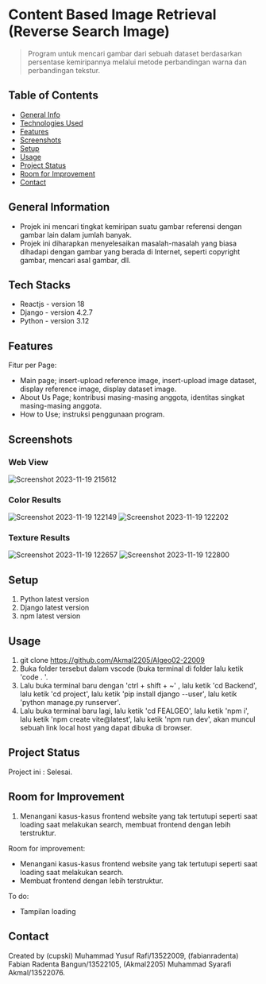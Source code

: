 # Content Based Image Retrieval (Reverse Search Image)
> Program untuk mencari gambar dari sebuah dataset berdasarkan persentase kemiripannya melalui metode perbandingan warna dan perbandingan tekstur.

## Table of Contents
* [General Info](#general-information)
* [Technologies Used](#technologies-used)
* [Features](#features)
* [Screenshots](#screenshots)
* [Setup](#setup)
* [Usage](#usage)
* [Project Status](#project-status)
* [Room for Improvement](#room-for-improvement)
* [Contact](#contact)
<!-- * [License](#license) -->


## General Information
- Projek ini mencari tingkat kemiripan suatu gambar referensi dengan gambar lain dalam jumlah banyak.
- Projek ini diharapkan menyelesaikan masalah-masalah yang biasa dihadapi dengan gambar yang berada di Internet, seperti copyright gambar, mencari asal gambar, dll.
<!-- You don't have to answer all the questions - just the ones relevant to your project. -->


## Tech Stacks
- Reactjs - version 18
- Django - version 4.2.7
- Python - version 3.12


## Features
Fitur per Page:
- Main page; insert-upload reference image, insert-upload image dataset, display reference image, display dataset image.
- About Us Page; kontribusi masing-masing anggota, identitas singkat masing-masing anggota.
- How to Use; instruksi penggunaan program.


## Screenshots
### Web View
![Screenshot 2023-11-19 215612](https://github.com/Akmal2205/Algeo02-22009/assets/118907510/c57d875b-69f6-4082-a140-fb5e7d47f6ed)
### Color Results
![Screenshot 2023-11-19 122149](https://github.com/Akmal2205/Algeo02-22009/assets/118907510/93008701-e7c3-44b0-b825-75ad19f71b60)
![Screenshot 2023-11-19 122202](https://github.com/Akmal2205/Algeo02-22009/assets/118907510/37b2f910-0b76-43c0-82d0-15d39a0e974c)
### Texture Results
![Screenshot 2023-11-19 122657](https://github.com/Akmal2205/Algeo02-22009/assets/118907510/7a553842-6964-40f8-89e0-9eb6ac1309ee)
![Screenshot 2023-11-19 122800](https://github.com/Akmal2205/Algeo02-22009/assets/118907510/e4c76aa2-0238-4a8e-be80-61620673ed89)
<!-- If you have screenshots you'd like to share, include them here. -->


## Setup
1. Python latest version
2. Django latest version
3. npm latest version


## Usage
1. git clone https://github.com/Akmal2205/Algeo02-22009
2. Buka folder tersebut dalam vscode (buka terminal di folder lalu ketik 'code . '.
3. Lalu buka terminal baru dengan 'ctrl + shift + ~' , lalu ketik 'cd Backend', lalu ketik 'cd project', lalu ketik 'pip install django --user', lalu ketik 'python manage.py runserver'.
4. Lalu buka terminal baru lagi, lalu ketik 'cd FEALGEO', lalu ketik 'npm i', lalu ketik 'npm create vite@latest', lalu ketik 'npm run dev', akan muncul sebuah link local host yang dapat dibuka di browser.


## Project Status
Project ini : Selesai.


## Room for Improvement
1. Menangani kasus-kasus frontend website yang tak tertutupi seperti saat loading saat melakukan search, membuat frontend dengan lebih terstruktur.

Room for improvement:
- Menangani kasus-kasus frontend website yang tak tertutupi seperti saat loading saat melakukan search.
- Membuat frontend dengan lebih terstruktur.

To do:
- Tampilan loading


## Contact
Created by (cupski) Muhammad Yusuf Rafi/13522009, (fabianradenta) Fabian Radenta Bangun/13522105, (Akmal2205) Muhammad Syarafi Akmal/13522076.


<!-- Optional -->
<!-- ## License -->
<!-- This project is open source and available under the [... License](). -->

<!-- You don't have to include all sections - just the one's relevant to your project -->
